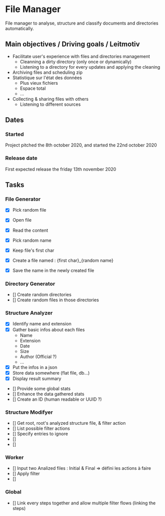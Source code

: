 # File Manager 

File manager to analyse, structure and classify documents and directories automatically.


## Main objectives / Driving goals / Leitmotiv

- Facilitate user's experience with files and directories management
	- Cleanning a dirty directory (only once or dynamically)
	- Listening to a directory for every updates and applying the cleaning
- Archiving files and scheduling zip
- Statistique sur l'état des données 
	- Plus vieux fichiers
	- Espace total 
	- ... 
- Collecting & sharing files with others 
	- Listening to different sources


## Dates

### Started 
Project pitched the 8th october 2020, and started the 22nd october 2020 

### Release date 
First expected release the friday 13th november 2020


## Tasks

### File Generator

- [x] Pick random file
- [x] Open file 
- [x] Read the content 
- [x] Pick random name
- [x] Keep file's first char 
- [x] Create a file named : {first char}_{random name} 
- [x] Save the name in the newly created file 


### Directory Generator

- [] Create random directories
- [] Create random files in those directories


### Structure Analyzer

- [x] Identify name and extension
- [x] Gather basic infos about each files
	- Name
	- Extension 
	- Date 
	- Size
	- Author (Official ?)
	- ...
- [x] Put the infos in a json  
- [x] Store data somewhere (flat file, db...)
- [x] Display result summary
- [] Provide some global stats
- [] Enhance the data gathered stats
- [] Create an ID (human readable or UUID ?)


### Structure Modifyer

- [] Get root, root's analyzed structure file, & filter action
- [] List possible filter actions
- [] Specify entries to ignore 
- [] 
- [] 


### Worker

- [] Input two Analized files : Initial & Final => défini les actions à faire
- [] Apply filter 
- [] 


### Global 

- [] Link every steps together and allow multiple filter flows (linking the steps) 
